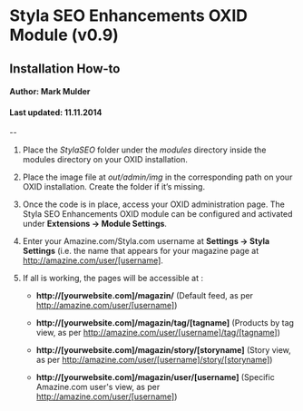 # Styla SEO Enhancements OXID Module (v0.9) 
## Installation How-to
#### Author: Mark Mulder
#### Last updated: 11.11.2014

--

1. Place the *StylaSEO* folder under the *modules* directory inside the modules directory on your OXID installation.

2. Place the image file at *out/admin/img* in the corresponding path on your OXID installation. Create the folder if it’s missing.

3. Once the code is in place, access your OXID administration page. The Styla SEO Enhancements OXID module can be configured and activated under **Extensions -> Module Settings**.

4. Enter your Amazine.com/Styla.com username at **Settings -> Styla Settings** (i.e. the name that appears for your magazine page at http://amazine.com/user/[username].

5. If all is working, the pages will be accessible at :
   
   - **http://[yourwebsite.com]/magazin/**
   (Default feed, as per http://amazine.com/user/[username])
   
   - **http://[yourwebsite.com]/magazin/tag/[tagname]**
   (Products by tag view, as per http://amazine.com/user/[username]/tag/[tagname])
   
   - **http://[yourwebsite.com]/magazin/story/[storyname]**
   (Story view, as per http://amazine.com/user/[username]/story/[storyname])

   - **http://[yourwebsite.com]/magazin/user/[username]**
   (Specific Amazine.com user's view, as per http://amazine.com/user/[username])
